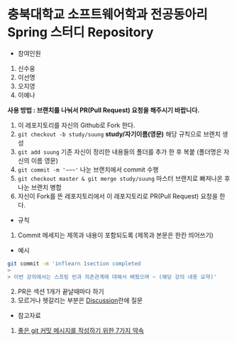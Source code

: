 # 충북대학교 소프트웨어학과 전공동아리 Spring 스터디 Repository

+ 참여인원 
1. 신수웅
2. 이선명
3. 오지영
4. 이예나

**사용 방법 : 브랜치를 나눠서 PR(Pull Request) 요청을 해주시기 바랍니다.**

1. 이 레포지토리를 자신의 Github로 Fork 한다. 
2. `git checkout -b study/suung` **study/자기이름(영문)** 해당 규칙으로 브랜치 생성
3. `git add suung` 기존 자신이 정리한 내용들의 폴더를 추가 한 후 복붙 (폴더명은 자신의 이름 영문)
4. `git commit -m '~~~'` 나눈 브랜치에서 commit 수행
5. `git checkout master & git merge study/suung` 마스터 브랜치로 빠져나온 후 나눈 브랜치 병합 
6. 자신이 Fork를 뜬 레포지토리에서 이 레포지토리로 PR(Pull Request) 요청을 한다. 
 
+ 규칙 
1. Commit 메세지는 제목과 내용이 포함되도록 (제목과 본문은 한칸 띄어쓰기) 

+ 예시 
```bash
git commit -m 'inflearn 1section completed 
> 
> 이번 강의에서는 스프링 빈과 의존관계에 대해서 배웠으며 ~ (해당 강의 내용 요약)'
```
2. PR은 섹션 1개가 끝날때마다 하기
3. 모르거나 헷갈리는 부분은 [Discussion](https://github.com/orgs/CBNU-Nnet/teams/spring-study/discussions)란에 질문

+ 참고자료 
1. [좋은 git 커밋 메시지를 작성하기 위한 7가지 약속](https://meetup.toast.com/posts/106)

